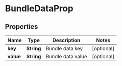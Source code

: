 

# BundleDataProp


## Properties

Name | Type | Description | Notes
------------ | ------------- | ------------- | -------------
**key** | **String** | Bundle data key |  [optional]
**value** | **String** | Bundle data value |  [optional]



